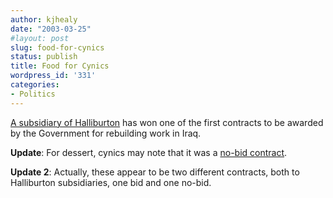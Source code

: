 ```yaml
---
author: kjhealy
date: "2003-03-25"
#layout: post
slug: food-for-cynics
status: publish
title: Food for Cynics
wordpress_id: '331'
categories:
- Politics
---
```


[A subsidiary of Halliburton](http://money.cnn.com/2003/03/25/news/companies/war_contracts/index.htm "Iraq rebuilding contracts awarded - Mar. 25, 2003") has won one of the first contracts to be awarded by the Government for rebuilding work in Iraq.

**Update**: For dessert, cynics may note that it was a [no-bid contract](http://story.news.yahoo.com/news?tmpl=story2&u=/afp/20030325/wl_mideast_afp/iraq_postwar_us_oil&e=5).

**Update 2**: Actually, these appear to be two different contracts, both to Halliburton subsidiaries, one bid and one no-bid.
